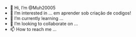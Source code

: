 - 👋 Hi, I’m @Muh20005
- 👀 I’m interested in ... em aprender sob criação de codigos!
- 🌱 I’m currently learning ...
- 💞️ I’m looking to collaborate on ...
- 📫 How to reach me ...

<!---
Muh20005/Muh20005 is a ✨ special ✨ repository because its `README.md` (this file) appears on your GitHub profile.
You can click the Preview link to take a look at your changes.
--
//frmMedico.Consulta.Consultório():
